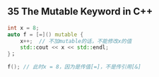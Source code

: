 ## 35 The Mutable Keyword in C++

```cpp
int x = 8;
auto f = [=]() mutable {
  	x++;  // 不加mutable的话，不能修改x的值
  	std::cout << x << std::endl;
}；

f(); // 此时x = 8，因为是传值[=]，不是传引用[&]
```

